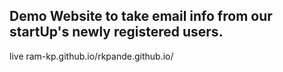 ## Demo Website to take email info from our startUp's newly registered users.
live ram-kp.github.io/rkpande.github.io/
